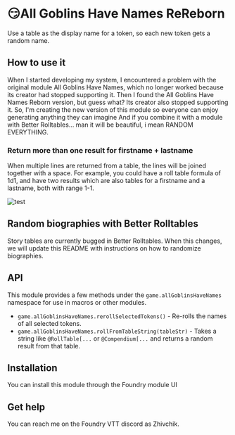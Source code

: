 # 😏All Goblins Have Names ReReborn

Use a table as the display name for a token, so each new token gets a random name.

## How to use it

When I started developing my system, I encountered a problem with the original module All Goblins Have Names, which no longer worked because its creator had stopped supporting it. Then I found the All Goblins Have Names Reborn version, but guess what? Its creator also stopped supporting it. So, I'm creating the new version of this module so everyone can enjoy generating anything they can imagine
And if you combine it with a module with Better Rolltables... man it will be beautiful, i mean RANDOM EVERYTHING.

### Return more than one result for firstname + lastname

When multiple lines are returned from a table, the lines will be joined together with a space. For example, you could have a roll table formula of 1d1, and have two results which are also tables for a firstname and a lastname, both with range 1-1.

![test]([[https://user-images.githubusercontent.com/15639841/190035889-65905398-4c9b-4e82-be5b-680c1ef47a16.gif](https://github.com/ZhivchikZer/all-goblins-have-names-rereborn/blob/main/%D0%9F%D0%BE%D1%81%D0%BB%D0%B5%D0%B4%D0%BE%D0%B2%D0%B0%D1%82%D0%B5%D0%BB%D1%8C%D0%BD%D0%BE%D1%81%D1%82%D1%8C%2001_2.gif](https://raw.githubusercontent.com/ZhivchikZer/all-goblins-have-names-rereborn/refs/heads/main/%D0%9F%D0%BE%D1%81%D0%BB%D0%B5%D0%B4%D0%BE%D0%B2%D0%B0%D1%82%D0%B5%D0%BB%D1%8C%D0%BD%D0%BE%D1%81%D1%82%D1%8C%2001_2.gif)))


## Random biographies with Better Rolltables

Story tables are currently bugged in Better Rolltables. When this changes, we will update this README with instructions on how to randomize biographies.

## API

This module provides a few methods under the `game.allGoblinsHaveNames` namespace for use in macros or other modules.

- `game.allGoblinsHaveNames.rerollSelectedTokens()` - Re-rolls the names of all selected tokens.
- `game.allGoblinsHaveNames.rollFromTableString(tableStr)` - Takes a string like `@RollTable[...` or `@Compendium[...` and returns a random result from that table.

## Installation

You can install this module through the Foundry module UI

## Get help

You can reach me on the Foundry VTT discord as Zhivchik.
